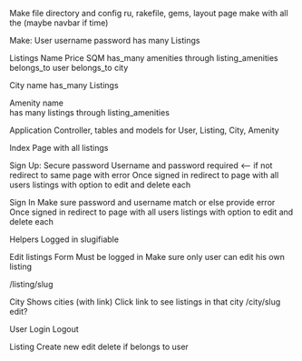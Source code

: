 Make file directory and config ru, rakefile, gems, layout page make with all the <!DOCTYPE html> <html> (maybe navbar if time)

Make:
  User
    username
    password
    has many Listings

  Listings
    Name
    Price
    SQM
    has_many amenities through listing_amenities
    belongs_to user
    belongs_to city

  City
    name
    has_many Listings

  Amenity
    name  
    has many listings through listing_amenities


Application Controller, tables and models for User, Listing, City, Amenity

Index
  Page with all listings

Sign Up:
  Secure password
  Username and password required <-- if not redirect to same page with error
  Once signed in redirect to page with all users listings with option to edit and delete each


Sign In
  Make sure password and username match or else provide error
  Once signed in redirect to page with all users listings with option to edit and delete each

Helpers
  Logged in
  slugifiable

Edit listings
  Form
  Must be logged in
  Make sure only user can edit his own listing

/listing/slug

City
  Shows cities (with link)
  Click link to see listings in that city /city/slug
  edit?


User
  Login
  Logout

Listing
  Create new
  edit
  delete if belongs to user
